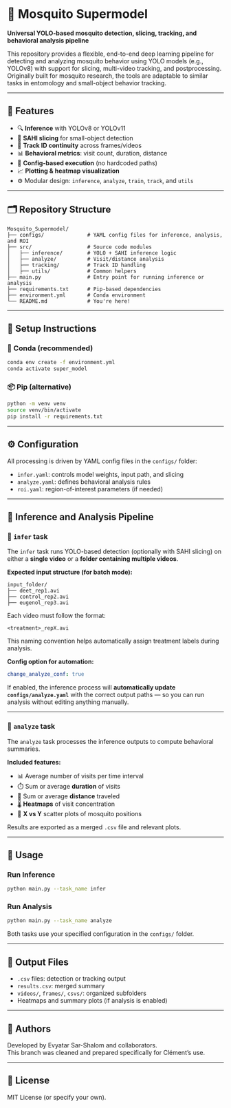 # 🦟 Mosquito Supermodel

**Universal YOLO-based mosquito detection, slicing, tracking, and behavioral analysis pipeline**

This repository provides a flexible, end-to-end deep learning pipeline for detecting and analyzing mosquito behavior using YOLO models (e.g., YOLOv8) with support for slicing, multi-video tracking, and postprocessing. Originally built for mosquito research, the tools are adaptable to similar tasks in entomology and small-object behavior tracking.

---

## 🚀 Features

- 🔍 **Inference** with YOLOv8 or YOLOv11
- 🧩 **SAHI slicing** for small-object detection
- 🧠 **Track ID continuity** across frames/videos
- 📊 **Behavioral metrics**: visit count, duration, distance
- 📁 **Config-based execution** (no hardcoded paths)
- 📈 **Plotting & heatmap visualization**
- ⚙️ Modular design: `inference`, `analyze`, `train`, `track`, and `utils`

---

## 🗂️ Repository Structure

```
Mosquito_Supermodel/
├── configs/              # YAML config files for inference, analysis, and ROI
├── src/                  # Source code modules
│   ├── inference/        # YOLO + SAHI inference logic
│   ├── analyze/          # Visit/distance analysis
│   ├── tracking/         # Track ID handling
│   ├── utils/            # Common helpers
├── main.py               # Entry point for running inference or analysis
├── requirements.txt      # Pip-based dependencies
├── environment.yml       # Conda environment
└── README.md             # You're here!
```

---

## 🧪 Setup Instructions

### 🔧 Conda (recommended)
```bash
conda env create -f environment.yml
conda activate super_model
```

### 📦 Pip (alternative)
```bash
python -m venv venv
source venv/bin/activate
pip install -r requirements.txt
```

---

## ⚙️ Configuration

All processing is driven by YAML config files in the `configs/` folder:

- `infer.yaml`: controls model weights, input path, and slicing
- `analyze.yaml`: defines behavioral analysis rules
- `roi.yaml`: region-of-interest parameters (if needed)

---

## 🧠 Inference and Analysis Pipeline

### 🔹 `infer` task

The `infer` task runs YOLO-based detection (optionally with SAHI slicing) on either a **single video** or a **folder containing multiple videos**.

**Expected input structure (for batch mode):**
```
input_folder/
├── deet_rep1.avi
├── control_rep2.avi
├── eugenol_rep3.avi
```

Each video must follow the format:
```
<treatment>_repX.avi
```

This naming convention helps automatically assign treatment labels during analysis.

**Config option for automation:**
```yaml
change_analyze_conf: true
```

If enabled, the inference process will **automatically update `configs/analyze.yaml`** with the correct output paths — so you can run analysis without editing anything manually.

---

### 🔹 `analyze` task

The `analyze` task processes the inference outputs to compute behavioral summaries.

**Included features:**

- 📊 Average number of visits per time interval
- ⏱️ Sum or average **duration** of visits
- 📏 Sum or average **distance** traveled
- 🌡️ **Heatmaps** of visit concentration
- 🔁 **X vs Y** scatter plots of mosquito positions

Results are exported as a merged `.csv` file and relevant plots.

---

## 🧠 Usage

### Run Inference
```bash
python main.py --task_name infer
```

### Run Analysis
```bash
python main.py --task_name analyze
```

Both tasks use your specified configuration in the `configs/` folder.

---

## 📁 Output Files

- `.csv` files: detection or tracking output
- `results.csv`: merged summary
- `videos/`, `frames/`, `csvs/`: organized subfolders
- Heatmaps and summary plots (if analysis is enabled)

---

## 👤 Authors

Developed by Evyatar Sar-Shalom and collaborators.  
This branch was cleaned and prepared specifically for Clément’s use.

---

## 📜 License

MIT License (or specify your own).
